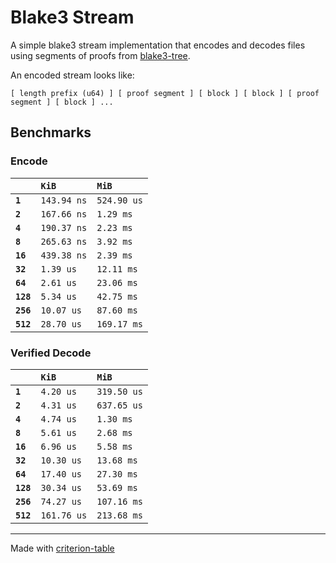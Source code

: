# Blake3 Stream

A simple blake3 stream implementation that encodes and decodes files using segments of proofs from [blake3-tree](../blake3_tree).

An encoded stream looks like:

```text
[ length prefix (u64) ] [ proof segment ] [ block ] [ block ] [ proof segment ] [ block ] ...
```

## Benchmarks 

### Encode

|           | `KiB`       | `MiB`       |
|:----------|:------------|:------------|
| **`1`**   | `143.94 ns` | `524.90 us` |
| **`2`**   | `167.66 ns` | `1.29 ms`   |
| **`4`**   | `190.37 ns` | `2.23 ms`   |
| **`8`**   | `265.63 ns` | `3.92 ms`   |
| **`16`**  | `439.38 ns` | `2.39 ms`   |
| **`32`**  | `1.39 us`   | `12.11 ms`  |
| **`64`**  | `2.61 us`   | `23.06 ms`  |
| **`128`** | `5.34 us`   | `42.75 ms`  |
| **`256`** | `10.07 us`  | `87.60 ms`  |
| **`512`** | `28.70 us`  | `169.17 ms` |

### Verified Decode

|           | `KiB`       | `MiB`       |
|:----------|:------------|:------------|
| **`1`**   | `4.20 us`   | `319.50 us` |
| **`2`**   | `4.31 us`   | `637.65 us` |
| **`4`**   | `4.74 us`   | `1.30 ms`   |
| **`8`**   | `5.61 us`   | `2.68 ms`   |
| **`16`**  | `6.96 us`   | `5.58 ms`   |
| **`32`**  | `10.30 us`  | `13.68 ms`  |
| **`64`**  | `17.40 us`  | `27.30 ms`  |
| **`128`** | `30.34 us`  | `53.69 ms`  |
| **`256`** | `74.27 us`  | `107.16 ms` |
| **`512`** | `161.76 us` | `213.68 ms` |

---
Made with [criterion-table](https://github.com/nu11ptr/criterion-table)

